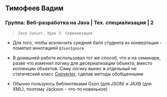 ## Тимофеев Вадим

### Группа: Веб-разработка на Java | Тех. специализация | 2

> `Java Junior. Урок 3. Сериализация`

- Для того, чтобы исключить средний балл студента из конвертации - пометил аннотацией `@JsonIgnore`

- В домашней работе использовал тот же способ, что и на семинаре, разве что изменил логику для десериализации 
объекта, вместо коллекции объектов. Саму логику вынес в отдельный не статический класс [Converter](src/main/java/org/example/converter/Converter.java), сделав
методы обобщенными

- Обычно пользуюсь библиотеками Gson (для JSON) и JAXB (для XML), поэтому Jackson - что-то новенькое)
